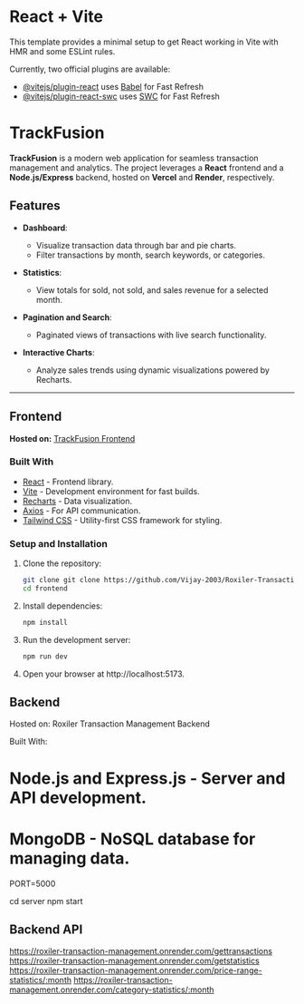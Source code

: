 # React + Vite

This template provides a minimal setup to get React working in Vite with HMR and some ESLint rules.

Currently, two official plugins are available:

- [@vitejs/plugin-react](https://github.com/vitejs/vite-plugin-react/blob/main/packages/plugin-react/README.md) uses [Babel](https://babeljs.io/) for Fast Refresh
- [@vitejs/plugin-react-swc](https://github.com/vitejs/vite-plugin-react-swc) uses [SWC](https://swc.rs/) for Fast Refresh

# TrackFusion  

**TrackFusion** is a modern web application for seamless transaction management and analytics. The project leverages a **React** frontend and a **Node.js/Express** backend, hosted on **Vercel** and **Render**, respectively.  

## Features  

- **Dashboard**:  
  - Visualize transaction data through bar and pie charts.  
  - Filter transactions by month, search keywords, or categories.  

- **Statistics**:  
  - View totals for sold, not sold, and sales revenue for a selected month.  

- **Pagination and Search**:  
  - Paginated views of transactions with live search functionality.  

- **Interactive Charts**:  
  - Analyze sales trends using dynamic visualizations powered by Recharts.  

---

## Frontend  

**Hosted on:** [TrackFusion Frontend](https://track-fusion.vercel.app/)  

### Built With  

- [React](https://reactjs.org/) - Frontend library.  
- [Vite](https://vitejs.dev/) - Development environment for fast builds.  
- [Recharts](https://recharts.org/) - Data visualization.  
- [Axios](https://axios-http.com/) - For API communication.  
- [Tailwind CSS](https://tailwindcss.com/) - Utility-first CSS framework for styling.  

### Setup and Installation  

1. Clone the repository:  
   ```bash
   git clone git clone https://github.com/Vijay-2003/Roxiler-Transaction-Management.git
   cd frontend

2. Install dependencies:
    ```bash
    npm install

3. Run the development server:
    ```bash
    npm run dev

4. Open your browser at http://localhost:5173.


## Backend
Hosted on: Roxiler Transaction Management Backend

Built With:
# Node.js and Express.js - Server and API development.
# MongoDB - NoSQL database for managing data.

PORT=5000

cd server
npm start

## Backend API
https://roxiler-transaction-management.onrender.com/gettransactions
https://roxiler-transaction-management.onrender.com/getstatistics
https://roxiler-transaction-management.onrender.com/price-range-statistics/:month
https://roxiler-transaction-management.onrender.com/category-statistics/:month

